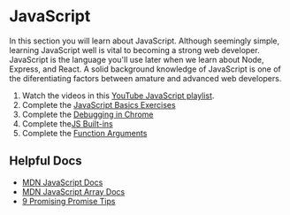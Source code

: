 # JavaScript

In this section you will learn about JavaScript. Although seemingly simple, learning JavaScript well is vital to becoming a strong web developer. JavaScript is the language you'll use later when we learn about Node, Express, and React. A solid background knowledge of JavaScript is one of the diferentiating factors between amature and advanced web developers.

1. Watch the videos in this [YouTube JavaScript playlist](js-playlist).
2. Complete the [JavaScript Basics Exercises](1_basics)
3. Complete the [Debugging in Chrome](3_debugging)
4. Complete the[JS Built-ins](5_js_builtins)
5. Complete the [Function Arguments](6_var_args)

## Helpful Docs

* [MDN JavaScript Docs](mdn-js)
* [MDN JavaScript Array Docs](mdn-js-array)
* [9 Promising Promise Tips](promises)

[js-playlist]: https://www.youtube.com/watch?v=vGZ0iil2fas&list=PLG3Osgh6aITWh_5AdG00k1tJZ-kte4Fp8
[mdn-js]: https://developer.mozilla.org/en-US/docs/Web/JavaScript
[mdn-js-array]: https://developer.mozilla.org/en-US/docs/Web/JavaScript/Reference/Global_Objects/Array
[promises]: https://dev.to/kepta/promising-promise-tips--c8f
